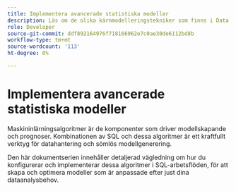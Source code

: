 ```yaml
---
title: Implementera avancerade statistiska modeller
description: Läs om de olika kärnmodelleringstekniker som finns i Data Distiller, inklusive klustring, klassificering och regression. Det här dokumentet innehåller detaljerad vägledning om hur du konfigurerar och implementerar dessa algoritmer i SQL-arbetsflöden, för att skapa och optimera modeller som är anpassade efter dina specifika dataanalysbehov.
role: Developer
source-git-commit: ddf892164976f718166962e7c0ae30de6112bd8b
workflow-type: tm+mt
source-wordcount: '113'
ht-degree: 0%

---
```


# Implementera avancerade statistiska modeller

Maskininlärningsalgoritmer är de komponenter som driver modellskapande och prognoser. Kombinationen av SQL och dessa algoritmer är ett kraftfullt verktyg för datahantering och sömlös modellgenerering.

Den här dokumentserien innehåller detaljerad vägledning om hur du konfigurerar och implementerar dessa algoritmer i SQL-arbetsflöden, för att skapa och optimera modeller som är anpassade efter just dina dataanalysbehov.

